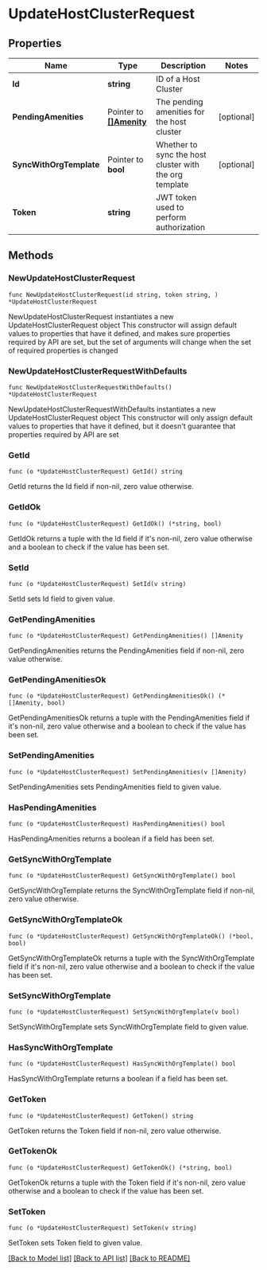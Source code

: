 # UpdateHostClusterRequest

## Properties

Name | Type | Description | Notes
------------ | ------------- | ------------- | -------------
**Id** | **string** | ID of a Host Cluster | 
**PendingAmenities** | Pointer to [**[]Amenity**](Amenity.md) | The pending amenities for the host cluster | [optional] 
**SyncWithOrgTemplate** | Pointer to **bool** | Whether to sync the host cluster with the org template | [optional] 
**Token** | **string** | JWT token used to perform authorization | 

## Methods

### NewUpdateHostClusterRequest

`func NewUpdateHostClusterRequest(id string, token string, ) *UpdateHostClusterRequest`

NewUpdateHostClusterRequest instantiates a new UpdateHostClusterRequest object
This constructor will assign default values to properties that have it defined,
and makes sure properties required by API are set, but the set of arguments
will change when the set of required properties is changed

### NewUpdateHostClusterRequestWithDefaults

`func NewUpdateHostClusterRequestWithDefaults() *UpdateHostClusterRequest`

NewUpdateHostClusterRequestWithDefaults instantiates a new UpdateHostClusterRequest object
This constructor will only assign default values to properties that have it defined,
but it doesn't guarantee that properties required by API are set

### GetId

`func (o *UpdateHostClusterRequest) GetId() string`

GetId returns the Id field if non-nil, zero value otherwise.

### GetIdOk

`func (o *UpdateHostClusterRequest) GetIdOk() (*string, bool)`

GetIdOk returns a tuple with the Id field if it's non-nil, zero value otherwise
and a boolean to check if the value has been set.

### SetId

`func (o *UpdateHostClusterRequest) SetId(v string)`

SetId sets Id field to given value.


### GetPendingAmenities

`func (o *UpdateHostClusterRequest) GetPendingAmenities() []Amenity`

GetPendingAmenities returns the PendingAmenities field if non-nil, zero value otherwise.

### GetPendingAmenitiesOk

`func (o *UpdateHostClusterRequest) GetPendingAmenitiesOk() (*[]Amenity, bool)`

GetPendingAmenitiesOk returns a tuple with the PendingAmenities field if it's non-nil, zero value otherwise
and a boolean to check if the value has been set.

### SetPendingAmenities

`func (o *UpdateHostClusterRequest) SetPendingAmenities(v []Amenity)`

SetPendingAmenities sets PendingAmenities field to given value.

### HasPendingAmenities

`func (o *UpdateHostClusterRequest) HasPendingAmenities() bool`

HasPendingAmenities returns a boolean if a field has been set.

### GetSyncWithOrgTemplate

`func (o *UpdateHostClusterRequest) GetSyncWithOrgTemplate() bool`

GetSyncWithOrgTemplate returns the SyncWithOrgTemplate field if non-nil, zero value otherwise.

### GetSyncWithOrgTemplateOk

`func (o *UpdateHostClusterRequest) GetSyncWithOrgTemplateOk() (*bool, bool)`

GetSyncWithOrgTemplateOk returns a tuple with the SyncWithOrgTemplate field if it's non-nil, zero value otherwise
and a boolean to check if the value has been set.

### SetSyncWithOrgTemplate

`func (o *UpdateHostClusterRequest) SetSyncWithOrgTemplate(v bool)`

SetSyncWithOrgTemplate sets SyncWithOrgTemplate field to given value.

### HasSyncWithOrgTemplate

`func (o *UpdateHostClusterRequest) HasSyncWithOrgTemplate() bool`

HasSyncWithOrgTemplate returns a boolean if a field has been set.

### GetToken

`func (o *UpdateHostClusterRequest) GetToken() string`

GetToken returns the Token field if non-nil, zero value otherwise.

### GetTokenOk

`func (o *UpdateHostClusterRequest) GetTokenOk() (*string, bool)`

GetTokenOk returns a tuple with the Token field if it's non-nil, zero value otherwise
and a boolean to check if the value has been set.

### SetToken

`func (o *UpdateHostClusterRequest) SetToken(v string)`

SetToken sets Token field to given value.



[[Back to Model list]](../README.md#documentation-for-models) [[Back to API list]](../README.md#documentation-for-api-endpoints) [[Back to README]](../README.md)


